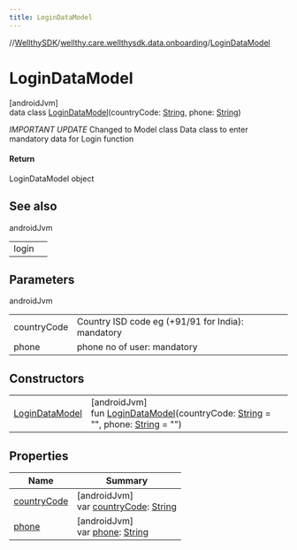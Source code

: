 ```yaml
---
title: LoginDataModel
---
```

//[WellthySDK](../../../index.html)/[wellthy.care.wellthysdk.data.onboarding](../index.html)/[LoginDataModel](index.html)



# LoginDataModel



[androidJvm]\
data class [LoginDataModel](index.html)(countryCode: [String](https://kotlinlang.org/api/latest/jvm/stdlib/kotlin/-string/index.html), phone: [String](https://kotlinlang.org/api/latest/jvm/stdlib/kotlin/-string/index.html))

*IMPORTANT UPDATE* Changed to Model class Data class to enter mandatory data for Login function



#### Return



LoginDataModel object



## See also


androidJvm

| | |
|---|---|
| login |  |



## Parameters


androidJvm

| | |
|---|---|
| countryCode | Country ISD code eg (+91/91 for India): mandatory |
| phone | phone no of user: mandatory |



## Constructors


| | |
|---|---|
| [LoginDataModel](-login-data-model.html) | [androidJvm]<br>fun [LoginDataModel](-login-data-model.html)(countryCode: [String](https://kotlinlang.org/api/latest/jvm/stdlib/kotlin/-string/index.html) = "", phone: [String](https://kotlinlang.org/api/latest/jvm/stdlib/kotlin/-string/index.html) = "") |


## Properties


| Name | Summary |
|---|---|
| [countryCode](country-code.html) | [androidJvm]<br>var [countryCode](country-code.html): [String](https://kotlinlang.org/api/latest/jvm/stdlib/kotlin/-string/index.html) |
| [phone](phone.html) | [androidJvm]<br>var [phone](phone.html): [String](https://kotlinlang.org/api/latest/jvm/stdlib/kotlin/-string/index.html) |

